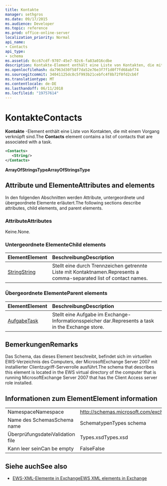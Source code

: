 ```yaml
---
title: Kontakte
manager: sethgros
ms.date: 09/17/2015
ms.audience: Developer
ms.topic: reference
ms.prod: office-online-server
localization_priority: Normal
api_name:
- Contacts
api_type:
- schema
ms.assetid: 0cc67cdf-9707-45e7-92c6-fa83a016cdbe
description: Kontakte-Element enthält eine Liste von Kontakten, die mit einem Vorgang verknüpft sind.
ms.openlocfilehash: da7963d30f58f7da52e76e3f7f1d0f7fd68abf74
ms.sourcegitcommit: 34041125dc8c5f993b21cebfc4f8b72f0fd2cb6f
ms.translationtype: MT
ms.contentlocale: de-DE
ms.lasthandoff: 06/11/2018
ms.locfileid: "19757614"
---
```

# <a name="contacts"></a><span data-ttu-id="117de-103">Kontakte</span><span class="sxs-lookup"><span data-stu-id="117de-103">Contacts</span></span>

<span data-ttu-id="117de-104">**Kontakte** -Element enthält eine Liste von Kontakten, die mit einem Vorgang verknüpft sind.</span><span class="sxs-lookup"><span data-stu-id="117de-104">The **Contacts** element contains a list of contacts that are associated with a task.</span></span> 
  
```xml
<Contacts>
   <String/>
</Contacts>
```

 <span data-ttu-id="117de-105">**ArrayOfStringsType**</span><span class="sxs-lookup"><span data-stu-id="117de-105">**ArrayOfStringsType**</span></span>
## <a name="attributes-and-elements"></a><span data-ttu-id="117de-106">Attribute und Elemente</span><span class="sxs-lookup"><span data-stu-id="117de-106">Attributes and elements</span></span>

<span data-ttu-id="117de-107">In den folgenden Abschnitten werden Attribute, untergeordnete und übergeordnete Elemente erläutert.</span><span class="sxs-lookup"><span data-stu-id="117de-107">The following sections describe attributes, child elements, and parent elements.</span></span>
  
### <a name="attributes"></a><span data-ttu-id="117de-108">Attribute</span><span class="sxs-lookup"><span data-stu-id="117de-108">Attributes</span></span>

<span data-ttu-id="117de-109">Keine.</span><span class="sxs-lookup"><span data-stu-id="117de-109">None.</span></span>
  
### <a name="child-elements"></a><span data-ttu-id="117de-110">Untergeordnete Elemente</span><span class="sxs-lookup"><span data-stu-id="117de-110">Child elements</span></span>

|<span data-ttu-id="117de-111">**Element**</span><span class="sxs-lookup"><span data-stu-id="117de-111">**Element**</span></span>|<span data-ttu-id="117de-112">**Beschreibung**</span><span class="sxs-lookup"><span data-stu-id="117de-112">**Description**</span></span>|
|:-----|:-----|
|[<span data-ttu-id="117de-113">String</span><span class="sxs-lookup"><span data-stu-id="117de-113">String</span></span>](string.md) <br/> |<span data-ttu-id="117de-114">Stellt eine durch Trennzeichen getrennte Liste mit Kontaktnamen.</span><span class="sxs-lookup"><span data-stu-id="117de-114">Represents a comma-separated list of contact names.</span></span>  <br/> |
   
### <a name="parent-elements"></a><span data-ttu-id="117de-115">Übergeordnete Elemente</span><span class="sxs-lookup"><span data-stu-id="117de-115">Parent elements</span></span>

|<span data-ttu-id="117de-116">**Element**</span><span class="sxs-lookup"><span data-stu-id="117de-116">**Element**</span></span>|<span data-ttu-id="117de-117">**Beschreibung**</span><span class="sxs-lookup"><span data-stu-id="117de-117">**Description**</span></span>|
|:-----|:-----|
|[<span data-ttu-id="117de-118">Aufgabe</span><span class="sxs-lookup"><span data-stu-id="117de-118">Task</span></span>](task.md) <br/> |<span data-ttu-id="117de-119">Stellt eine Aufgabe im Exchange-Informationsspeicher dar.</span><span class="sxs-lookup"><span data-stu-id="117de-119">Represents a task in the Exchange store.</span></span>  <br/> |
   
## <a name="remarks"></a><span data-ttu-id="117de-120">Bemerkungen</span><span class="sxs-lookup"><span data-stu-id="117de-120">Remarks</span></span>

<span data-ttu-id="117de-121">Das Schema, das dieses Element beschreibt, befindet sich im virtuellen EWS-Verzeichnis des Computers, der MicrosoftExchange Server 2007 mit installierter Clientzugriff-Serverrolle ausführt.</span><span class="sxs-lookup"><span data-stu-id="117de-121">The schema that describes this element is located in the EWS virtual directory of the computer that is running MicrosoftExchange Server 2007 that has the Client Access server role installed.</span></span>
  
## <a name="element-information"></a><span data-ttu-id="117de-122">Informationen zum Element</span><span class="sxs-lookup"><span data-stu-id="117de-122">Element information</span></span>

|||
|:-----|:-----|
|<span data-ttu-id="117de-123">Namespace</span><span class="sxs-lookup"><span data-stu-id="117de-123">Namespace</span></span>  <br/> |http://schemas.microsoft.com/exchange/services/2006/types  <br/> |
|<span data-ttu-id="117de-124">Name des Schemas</span><span class="sxs-lookup"><span data-stu-id="117de-124">Schema name</span></span>  <br/> |<span data-ttu-id="117de-125">Schematypen</span><span class="sxs-lookup"><span data-stu-id="117de-125">Types schema</span></span>  <br/> |
|<span data-ttu-id="117de-126">Überprüfungsdatei</span><span class="sxs-lookup"><span data-stu-id="117de-126">Validation file</span></span>  <br/> |<span data-ttu-id="117de-127">Types.xsd</span><span class="sxs-lookup"><span data-stu-id="117de-127">Types.xsd</span></span>  <br/> |
|<span data-ttu-id="117de-128">Kann leer sein</span><span class="sxs-lookup"><span data-stu-id="117de-128">Can be empty</span></span>  <br/> |<span data-ttu-id="117de-129">False</span><span class="sxs-lookup"><span data-stu-id="117de-129">False</span></span>  <br/> |
   
## <a name="see-also"></a><span data-ttu-id="117de-130">Siehe auch</span><span class="sxs-lookup"><span data-stu-id="117de-130">See also</span></span>



- [<span data-ttu-id="117de-131">EWS-XML-Elemente in Exchange</span><span class="sxs-lookup"><span data-stu-id="117de-131">EWS XML elements in Exchange</span></span>](ews-xml-elements-in-exchange.md)

